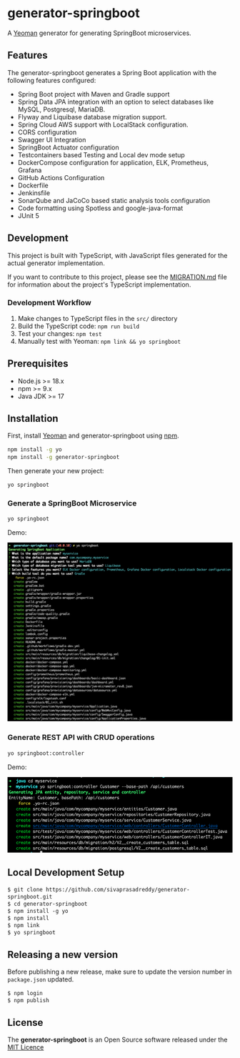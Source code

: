 # generator-springboot
A [Yeoman](https://yeoman.io) generator for generating SpringBoot microservices.

## Features

The generator-springboot generates a Spring Boot application with the following features configured:

* Spring Boot project with Maven and Gradle support
* Spring Data JPA integration with an option to select databases like MySQL, Postgresql, MariaDB.
* Flyway and Liquibase database migration support.
* Spring Cloud AWS support with LocalStack configuration.
* CORS configuration
* Swagger UI Integration
* SpringBoot Actuator configuration
* Testcontainers based Testing and Local dev mode setup
* DockerCompose configuration for application, ELK, Prometheus, Grafana
* GitHub Actions Configuration
* Dockerfile
* Jenkinsfile
* SonarQube and JaCoCo based static analysis tools configuration
* Code formatting using Spotless and google-java-format 
* JUnit 5

## Development

This project is built with TypeScript, with JavaScript files generated for the actual generator implementation.

If you want to contribute to this project, please see the [MIGRATION.md](MIGRATION.md) file for information about the project's TypeScript implementation.

### Development Workflow

1. Make changes to TypeScript files in the `src/` directory
2. Build the TypeScript code: `npm run build`
3. Test your changes: `npm test`
4. Manually test with Yeoman: `npm link && yo springboot`

## Prerequisites

* Node.js >= 18.x
* npm >= 9.x
* Java JDK >= 17

## Installation

First, install [Yeoman](http://yeoman.io) and generator-springboot using [npm](https://www.npmjs.com/).

```bash
npm install -g yo
npm install -g generator-springboot
```

Then generate your new project:

```bash
yo springboot
```

### Generate a SpringBoot Microservice

```bash
yo springboot
```

Demo:

![SpringBoot Generator Demo](docs/server-generation-1.png)

### Generate REST API with CRUD operations

```bash
yo springboot:controller
```

Demo:

![Controller Generator Demo](docs/crud-generation.png)

## Local Development Setup

```shell
$ git clone https://github.com/sivaprasadreddy/generator-springboot.git
$ cd generator-springboot
$ npm install -g yo
$ npm install 
$ npm link
$ yo springboot
```

## Releasing a new version
Before publishing a new release, make sure to update the version number in `package.json` updated.

```shell
$ npm login
$ npm publish
```

## License
The **generator-springboot** is an Open Source software released under the [MIT Licence](https://opensource.org/license/mit/)
